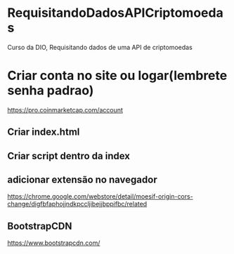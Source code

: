 # RequisitandoDadosAPICriptomoedas
Curso da DIO, Requisitando dados de uma API de criptomoedas

# Criar conta no site ou logar(lembrete senha padrao)
https://pro.coinmarketcap.com/account

## Criar index.html
## Criar script dentro da index
## adicionar extensão no navegador
https://chrome.google.com/webstore/detail/moesif-origin-cors-change/digfbfaphojjndkpccljibejjbppifbc/related

## BootstrapCDN
https://www.bootstrapcdn.com/
